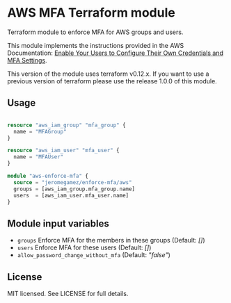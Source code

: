 # AWS MFA Terraform module

Terraform module to enforce MFA for AWS groups and users.

This module implements the instructions provided in the AWS Documentation: [Enable Your Users to Configure Their Own Credentials and MFA Settings](https://docs.aws.amazon.com/IAM/latest/UserGuide/tutorial_users-self-manage-mfa-and-creds.html).

This version of the module uses terraform v0.12.x. If you want to use a previous version of terraform please use the release 1.0.0 of this module.

## Usage

```tf

resource "aws_iam_group" "mfa_group" {
  name = "MFAGroup"
}

resource "aws_iam_user" "mfa_user" {
  name = "MFAUser"
}

module "aws-enforce-mfa" {
  source = "jeromegamez/enforce-mfa/aws"
  groups = [aws_iam_group.mfa_group.name]
  users  = [aws_iam_user.mfa_user.name]
}
```

## Module input variables

- `groups` Enforce MFA for the members in these groups (Default: _[]_)
- `users` Enforce MFA for these users (Default: _[]_)
- `allow_password_change_without_mfa` (Default: _"false"_)

## License

MIT licensed. See LICENSE for full details.

